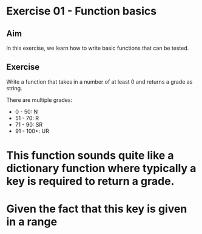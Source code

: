 # Exercise 01 - Function basics

## Aim

In this exercise, we learn how to write basic functions that can be tested.

## Exercise

Write a function that takes in a number of at least 0 and returns a grade as string.

There are multiple grades:

- 0 - 50: N
- 51 - 70: R
- 71 - 90: SR
- 91 - 100+: UR

# This function sounds quite like a dictionary function where typically a key is required to return a grade. 
# Given the fact that this key is given in a range
